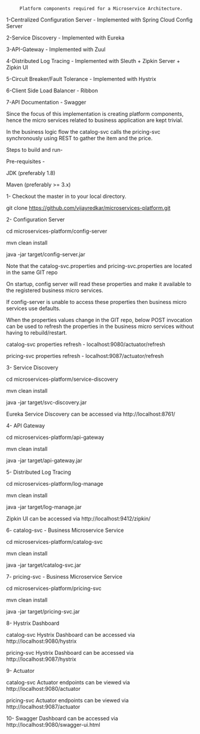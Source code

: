          Platform components required for a Microservice Architecture.

1-Centralized Configuration Server - Implemented with Spring Cloud Config Server

2-Service Discovery		            - Implemented with Eureka

3-API-Gateway                      - Implemented with Zuul

4-Distributed Log Tracing		      - Implemented with Sleuth + Zipkin Server + Zipkin UI

5-Circuit Breaker/Fault Tolerance  - Implemented with Hystrix

6-Client Side Load Balancer	      - Ribbon

7-API Documentation		            - Swagger

Since the focus of this implementation is creating platform components, hence the micro services related to business application are kept trivial.

In the business logic flow the catalog-svc calls the pricing-svc synchronously using REST to gather the item and the price.

Steps to build and run- 

Pre-requisites -

JDK (preferably 1.8)

Maven (preferably >= 3.x)

1- Checkout the master in to your local directory. 

   git clone https://github.com/vijayredkar/microservices-platform.git

2- Configuration Server

   cd microservices-platform/config-server
   
   mvn clean install
   
   java -jar target/config-server.jar

Note that the catalog-svc.properties and pricing-svc.properties are located in the same GIT repo

On startup, config server will read these properties and make it available to the registered business micro services.

If config-server is unable to access these properties then business micro services use defaults.

When the properties values change in the GIT repo, below POST invocation can be used to refresh the properties in the business micro services without having to rebuild/restart.

catalog-svc properties refresh -     localhost:9080/actuator/refresh

pricing-svc properties refresh -     localhost:9087/actuator/refresh

3- Service Discovery

   cd microservices-platform/service-discovery
   
   mvn clean install
   
   java -jar target/svc-discovery.jar

   Eureka Service Discovery can be accessed via   http://localhost:8761/

4- API Gateway

   cd microservices-platform/api-gateway
   
   mvn clean install
   
   java -jar target/api-gateway.jar


5- Distributed Log Tracing

   cd microservices-platform/log-manage
   
   mvn clean install
   
   java -jar target/log-manage.jar

   Zipkin UI can be accessed via http://localhost:9412/zipkin/

6- catalog-svc  - Business Microservice Service

   cd microservices-platform/catalog-svc
   
   mvn clean install
   
   java -jar target/catalog-svc.jar

7- pricing-svc  - Business Microservice Service

   cd microservices-platform/pricing-svc
   
   mvn clean install
   
   java -jar target/pricing-svc.jar

8- Hystrix Dashboard 

   catalog-svc Hystrix Dashboard can be accessed via http://localhost:9080/hystrix
   
   pricing-svc Hystrix Dashboard can be accessed via http://localhost:9087/hystrix

9- Actuator 

   catalog-svc Actuator endpoints can be viewed via http://localhost:9080/actuator
   
   pricing-svc Actuator endpoints can be viewed via http://localhost:9087/actuator

10- Swagger Dashboard can be accessed via http://localhost:9080/swagger-ui.html
    
